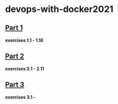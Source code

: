 # devops-with-docker2021

## [Part 1](https://devopswithdocker.com/part1/) 
#### exercises 1.1 - 1.16

## [Part 2](https://devopswithdocker.com/part2/) 
#### exercises 2.1 - 2.11

## [Part 3](https://devopswithdocker.com/part3/) 
#### exercises 3.1 -
